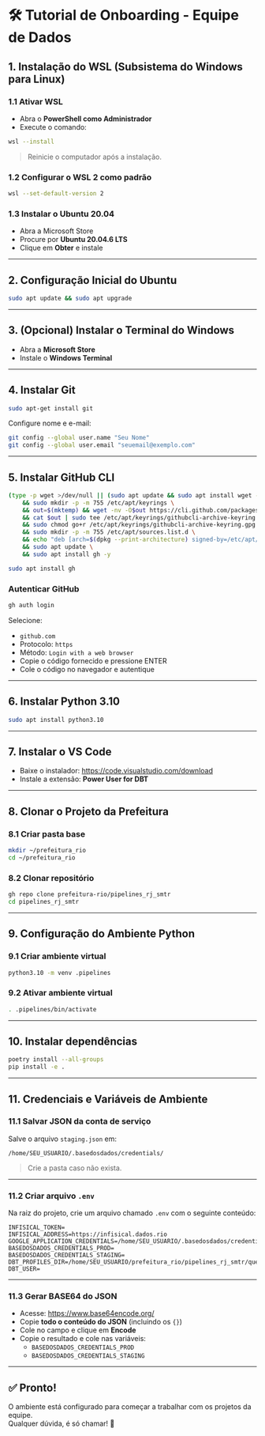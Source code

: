 # 🛠️ Tutorial de Onboarding - Equipe de Dados

## 1. Instalação do WSL (Subsistema do Windows para Linux)

### 1.1 Ativar WSL
- Abra o **PowerShell como Administrador**
- Execute o comando:
```bash
wsl --install
```

> Reinicie o computador após a instalação.

### 1.2 Configurar o WSL 2 como padrão
```bash
wsl --set-default-version 2
```

### 1.3 Instalar o Ubuntu 20.04
- Abra a Microsoft Store
- Procure por **Ubuntu 20.04.6 LTS**
- Clique em **Obter** e instale

---

## 2. Configuração Inicial do Ubuntu

```bash
sudo apt update && sudo apt upgrade
```

---

## 3. (Opcional) Instalar o Terminal do Windows

- Abra a **Microsoft Store**
- Instale o **Windows Terminal**

---

## 4. Instalar Git

```bash
sudo apt-get install git
```

Configure nome e e-mail:

```bash
git config --global user.name "Seu Nome"
git config --global user.email "seuemail@exemplo.com"
```

---

## 5. Instalar GitHub CLI

```bash
(type -p wget >/dev/null || (sudo apt update && sudo apt install wget -y)) \
    && sudo mkdir -p -m 755 /etc/apt/keyrings \
    && out=$(mktemp) && wget -nv -O$out https://cli.github.com/packages/githubcli-archive-keyring.gpg \
    && cat $out | sudo tee /etc/apt/keyrings/githubcli-archive-keyring.gpg > /dev/null \
    && sudo chmod go+r /etc/apt/keyrings/githubcli-archive-keyring.gpg \
    && sudo mkdir -p -m 755 /etc/apt/sources.list.d \
    && echo "deb [arch=$(dpkg --print-architecture) signed-by=/etc/apt/keyrings/githubcli-archive-keyring.gpg] https://cli.github.com/packages stable main" | sudo tee /etc/apt/sources.list.d/github-cli.list > /dev/null \
    && sudo apt update \
    && sudo apt install gh -y
```

```bash
sudo apt install gh
```

### Autenticar GitHub

```bash
gh auth login
```

Selecione:
- `github.com`
- Protocolo: `https`
- Método: `Login with a web browser`
- Copie o código fornecido e pressione ENTER
- Cole o código no navegador e autentique

---

## 6. Instalar Python 3.10

```bash
sudo apt install python3.10
```

---

## 7. Instalar o VS Code

- Baixe o instalador: https://code.visualstudio.com/download
- Instale a extensão: **Power User for DBT**

---

## 8. Clonar o Projeto da Prefeitura

### 8.1 Criar pasta base

```bash
mkdir ~/prefeitura_rio
cd ~/prefeitura_rio
```

### 8.2 Clonar repositório

```bash
gh repo clone prefeitura-rio/pipelines_rj_smtr
cd pipelines_rj_smtr
```

---

## 9. Configuração do Ambiente Python

### 9.1 Criar ambiente virtual

```bash
python3.10 -m venv .pipelines
```

### 9.2 Ativar ambiente virtual

```bash
. .pipelines/bin/activate
```

---

## 10. Instalar dependências

```bash
poetry install --all-groups
pip install -e .
```

---

## 11. Credenciais e Variáveis de Ambiente

### 11.1 Salvar JSON da conta de serviço

Salve o arquivo `staging.json` em:

```
/home/SEU_USUARIO/.basedosdados/credentials/
```

> Crie a pasta caso não exista.

---

### 11.2 Criar arquivo `.env`

Na raiz do projeto, crie um arquivo chamado `.env` com o seguinte conteúdo:

```env
INFISICAL_TOKEN=
INFISICAL_ADDRESS=https://infisical.dados.rio
GOOGLE_APPLICATION_CREDENTIALS=/home/SEU_USUARIO/.basedosdados/credentials/staging.json
BASEDOSDADOS_CREDENTIALS_PROD=
BASEDOSDADOS_CREDENTIALS_STAGING=
DBT_PROFILES_DIR=/home/SEU_USUARIO/prefeitura_rio/pipelines_rj_smtr/queries/dev
DBT_USER=
```

---

### 11.3 Gerar BASE64 do JSON

- Acesse: https://www.base64encode.org/
- Copie **todo o conteúdo do JSON** (incluindo os `{}`)  
- Cole no campo e clique em **Encode**
- Copie o resultado e cole nas variáveis:
  - `BASEDOSDADOS_CREDENTIALS_PROD`
  - `BASEDOSDADOS_CREDENTIALS_STAGING`

---

## ✅ Pronto!

O ambiente está configurado para começar a trabalhar com os projetos da equipe.  
Qualquer dúvida, é só chamar! 🚀
